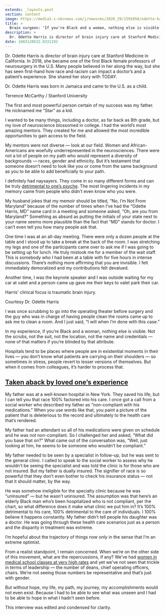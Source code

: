 ```yaml
--- 
extends: _layouts.post 
section: content 
image: https://media3.s-nbcnews.com/j/newscms/2020_29/1591058/odette-harris-brain-injury-care-mc-main-200716_072aaa3a6e12a524873fe0159ca31769.social_share_1200x630_center.jpg 
title: > 
  Brain surgeon: 'If you're Black and a woman, nothing else is visible' 
description: > 
  Dr. Odette Harris is director of brain injury care at Stanford Medicine in California.Another time, I was the keynote speaker and I was outside waiting for my car at valet and a person came up gave me their keys to valet park their car.And I just said, “I will when I’m done with this case.”In my experience, if you’re Black and a woman, nothing else is visible.They saved his life, but I can tell you that race 100% factored into his care.It’s 100% detrimental to his care, 100% detrimental to the care of individuals. 
date: 1603120532.0331192 
--- 
```

<div><p class="endmarkEnabled">Dr. Odette Harris is director of brain injury care at Stanford Medicine in California. In 2018, she became one of the first Black female professors of neurosurgery in the U.S. Many people believed in her along the way, but she has seen first-hand how race and racism can impact a doctor&#8217;s and a patient&#8217;s experience. She shared her story with TODAY.</p><p class="lazyload-placeholder"></p><p class="caption__container">Dr. Odette Harris was born in Jamaica and came to the U.S. as a child.</p><p class="caption__source">Terrence McCarthy / Stanford University</p><p class="endmarkEnabled">The first and most powerful person certain of my success was my father. He nicknamed me &#8220;Star&#8221; as a kid.</p><p></p><p id="taboolaReadMoreBelow"></p><p class="endmarkEnabled">I wanted to be many things, including a doctor, as far back as 8th grade, but my love of neuroscience blossomed in college. I had the world&#8217;s most amazing mentors. They created for me and allowed the most incredible opportunities to gain access to the field.</p><p class="endmarkEnabled">My mentors were not diverse &#8212; look at our field. Women and African-Americans are woefully underrepresented in the neurosciences. There were not a lot of people on my path who would represent a diversity of backgrounds &#8212; races, gender and ethnicity. But it&#8217;s testament that someone doesn&#8217;t need to look like you or come from the same background as you to be able to add beneficially to your path.</p><p class="endmarkEnabled">I definitely had naysayers. They come in so many different forms and can be truly <a href="https://www.today.com/health/why-racism-can-have-long-term-effects-children-s-health-t186480" target="_blank">detrimental to one&#8217;s psyche</a>. The most lingering incidents in my memory came from people who didn&#8217;t even know who you were.</p><p class="endmarkEnabled">My husband jokes that my memoir should be titled, &#8220;No, I&#8217;m Not From Maryland&#8221; because of the number of times when I&#8217;ve had the &#8220;Odette Harris, MD&#8221; name card in a meeting and someone asked, &#8220;Oh, are you from Maryland?&#8221; Something as absurd as putting the initials of your state next to your name seems more plausible than the fact that &#8220;MD&#8221; stands for doctor. I can&#8217;t even tell you how many people ask that.</p><p></p><p class="endmarkEnabled">One time I was at an all-day meeting. There were only a dozen people at the table and I stood up to take a break at the back of the room. I was stretching my legs and one of the participants came over to ask me if I was going to be setting up for lunch. He truly mistook me for a member of the wait staff. This is somebody who I had been at a table with for five hours in intense discussions. There&#8217;s nothing more affirming that you are invisible. I felt immediately demoralized and my contributions felt devalued.</p><p class="endmarkEnabled">Another time, I was the keynote speaker and I was outside waiting for my car at valet and a person came up gave me their keys to valet park their car.</p><p class="lazyload-placeholder"></p><p class="caption__container">Harris' clinical focus is traumatic brain injury.</p><p class="caption__source">Courtesy Dr. Odette Harris</p><p class="endmarkEnabled">I was once scrubbing to go into the operating theater before surgery and the guy who was in charge of having people clean the rooms came up to ask me to clean a room. And I just said, &#8220;I will when I&#8217;m done with this case.&#8221;</p><p class="endmarkEnabled">In my experience, if you&#8217;re Black and a woman, nothing else is visible. Not the scrubs, not the suit, not the location, not the name and credentials &#8212; none of that matters if you&#8217;re blinded by that attribute.</p><p></p><p class="endmarkEnabled">Hospitals tend to be places where people are in existential moments in their lives &#8212; you don&#8217;t know what patients are carrying on their shoulders &#8212; so sometimes in stress, people revert to lesser versions of themselves. But when it comes from colleagues, it&#8217;s harder to process that.</p><a href="/health/stanford-brain-surgeon-race-racism-medicine-health-care-t187161#anchor-Takenabackbylovedonesexperience" id="anchor-Takenabackbylovedonesexperience" class="scrollLink"><h2 class="">Taken aback by loved one&#8217;s experience</h2></a><p class="endmarkEnabled">My father was at a well-known hospital in New York. They saved his life, but I can tell you that race 100% factored into his care. I once got a call from a social worker who described my father as &#8220;non-compliant with his medications.&#8221; When you use words like that, you paint a picture of the patient that is deleterious to the record and ultimately to the health care that&#8217;s rendered.</p><p class="endmarkEnabled">My father had an attendant so all of his medications were given on schedule and he was not non-compliant. So I challenged her and asked, &#8220;What did you base that on?&#8221; What came out of the conversation was, &#8220;Well, just looking at him, he seems to be someone who wouldn&#8217;t be compliant.&#8221;</p><p class="endmarkEnabled">My father needed to be seen by a specialist in follow-up, but he was sent to the general clinic. I called to speak to the social worker to assess why he wouldn&#8217;t be seeing the specialist and was told the clinic is for those who are not insured. But my father is dually insured. The signifier of race is so powerful that they don&#8217;t even bother to check his insurance status &#8212; not that it should matter, by the way.</p><p></p><p class="endmarkEnabled">He was somehow ineligible for the specialty clinic because he was &#8220;uninsured&#8221; &#8212; but he wasn&#8217;t uninsured. The assumption was that here&#8217;s an elderly Black man who&#8217;s been hospitalized who is not compliant, per the chart, so what difference does it make what clinic we put him in? It&#8217;s 100% detrimental to his care, 100% detrimental to the care of individuals. I 100% believe it happens constantly. My father didn&#8217;t tell people his daughter was a doctor. He was going through these health care scenarios just as a person and the disparity in treatment was extreme.</p><p class="endmarkEnabled">I&#8217;m hopeful about the trajectory of things now only in the sense that I&#8217;m an extreme optimist.</p><p class="endmarkEnabled">From a realist standpoint, I remain concerned. When we&#8217;re on the other side of this movement, what are the repercussions, if any? We&#8217;ve had <a href="https://www.today.com/health/women-make-majority-u-s-medical-students-first-time-t169922" target="_blank">women in medical school classes at very high rates</a> and yet we&#8217;ve not seen that trickle in terms of leadership &#8212; the number of deans, chief operating officers, chairs. We&#8217;re not seeing those numbers be representative and that&#8217;s just with gender.</p><p class="endmarkEnabled">But without hope, my life, my path, my journey, my accomplishments would not even exist. Because I had to be able to see what was unseen and I had to be able to hope in what I hadn&#8217;t seen before.</p><p></p><p class="endmarkEnabled">This interview was edited and condensed for clarity.</p></div>